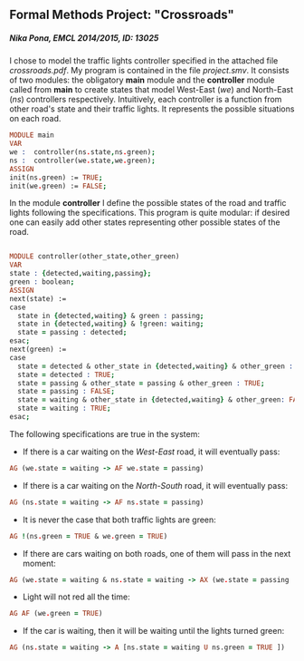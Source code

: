 
<h2> Formal Methods Project: "Crossroads" </h2>
<h5> Nika Pona, EMCL 2014/2015, ID: 13025 </h5>

I chose to model the traffic lights controller specified in the attached file *crossroads.pdf*. My program is contained in the file *project.smv*. It consists of two modules: the obligatory **main** module and the **controller** module called from **main** to create states that model West-East (*we*) and North-East (*ns*) controllers respectively. Intuitively, each controller is a function from other road's state and their traffic lights. It represents the possible situations on each road.  

~~~prolog
MODULE main
VAR
we :  controller(ns.state,ns.green);
ns :  controller(we.state,we.green);
ASSIGN
init(ns.green) := TRUE;
init(we.green) := FALSE;
~~~

In the module **controller** I define the possible states of the road and traffic lights following the specifications. This program is quite modular: if desired one can easily add other states representing other possible states of the road.
~~~prolog

MODULE controller(other_state,other_green)
VAR
state : {detected,waiting,passing};
green : boolean;
ASSIGN
next(state) :=
case
  state in {detected,waiting} & green : passing;
  state in {detected,waiting} & !green: waiting;
  state = passing : detected;
esac;
next(green) :=
case
  state = detected & other_state in {detected,waiting} & other_green : FALSE;
  state = detected : TRUE;
  state = passing & other_state = passing & other_green : TRUE;
  state = passing : FALSE;
  state = waiting & other_state in {detected,waiting} & other_green: FALSE;
  state = waiting : TRUE;
esac;

~~~

The following specifications are true in the system:

* If there is a car waiting on the *West-East* road, it will eventually pass:

```prolog
AG (we.state = waiting -> AF we.state = passing)
```
* If there is a car waiting on the *North-South* road, it will eventually pass:

```prolog
AG (ns.state = waiting -> AF ns.state = passing)
```

* It is never the case that both traffic lights are green:

```prolog
AG !(ns.green = TRUE & we.green = TRUE)
```

*  If there are cars waiting on both roads, one of them will pass in the next moment:

```prolog
AG (we.state = waiting & ns.state = waiting -> AX (we.state = passing | ns.state = passing) )
```
* Light will not red all the time:

```prolog
AG AF (we.green = TRUE)
```

* If the car is waiting, then it will be waiting until the lights turned green:

```prolog
AG (ns.state = waiting -> A [ns.state = waiting U ns.green = TRUE ])
```
